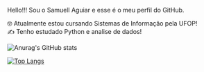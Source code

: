 Hello!!! Sou o Samuell Aguiar e esse é o meu perfil do GitHub.

🤓 Atualmente estou cursando Sistemas de Informação pela UFOP!
<br>
✍ Tenho estudado Python e analise de dados!

   ![Anurag's GitHub stats](https://github-readme-stats.vercel.app/api?username=SamuellAguiar&show_icons=true&theme=tokyonight)
   
   [![Top Langs](https://github-readme-stats.vercel.app/api/top-langs/?username=SamuellAguiar)](https://github.com/anuraghazra/github-readme-stats)

